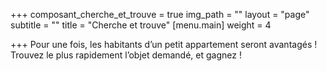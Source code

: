 +++
composant_cherche_et_trouve = true
img_path = ""
layout = "page"
subtitle = ""
title = "Cherche et trouve"
[menu.main]
weight = 4

+++
Pour une fois, les habitants d’un petit appartement seront avantagés ! Trouvez le plus rapidement l’objet demandé, et gagnez !